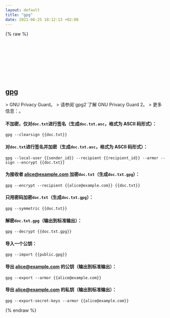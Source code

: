 ```yaml
---
layout: default
title: "gpg"
date: 2021-06-25 18:12:13 +02:00
---
```

{% raw %}
<h2 id="gpg">
  <a href="/zh/common/gpg.html">gpg</a> <a href="#gpg"><svg class="icon">
    <use href="/assets/images/unicode_sprite.svg#link" />
  </svg></a>
</h2>
> GNU Privacy Guard。
> 请参阅`gpg2`了解 GNU Privacy Guard 2。
> 更多信息：<https://docs.releng.linuxfoundation.org/en/latest/gpg.html>。

#### 不加密，仅对`doc.txt`进行签名（生成`doc.txt.asc`，格式为 ASCII 码形式）：
```shell
gpg --clearsign {{doc.txt}}
```
#### 对`doc.txt`进行签名并加密（生成`doc.txt.asc`，格式为 ASCII 码形式）：
```shell
gpg --local-user {{sender_id}} --recipient {{recipient_id}} --armor --sign --encrypt {{doc.txt}}
```
#### 为接收者 alice@example.com 加密`doc.txt`（生成`doc.txt.gpg`）：
```shell
gpg --encrypt --recipient {{alice@example.com}} {{doc.txt}}
```
#### 只用密码加密`doc.txt`（生成`doc.txt.gpg`）：
```shell
gpg --symmetric {{doc.txt}}
```
#### 解密`doc.txt.gpg`（输出到标准输出）：
```shell
gpg --decrypt {{doc.txt.gpg}}
```
#### 导入一个公钥：
```shell
gpg --import {{public.gpg}}
```
#### 导出 alice@example.com 的公钥（输出到标准输出）：
```shell
gpg --export --armor {{alice@example.com}}
```
#### 导出 alice@example.com 的私钥（输出到标准输出）：
```shell
gpg --export-secret-keys --armor {{alice@example.com}}
```
{% endraw %}